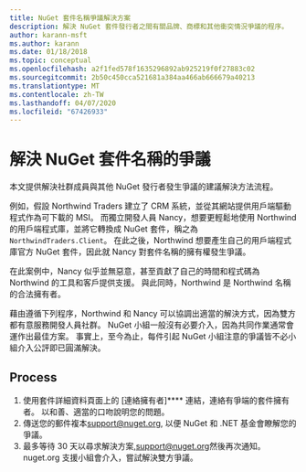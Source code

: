 ```yaml
---
title: NuGet 套件名稱爭議解決方案
description: 解決 NuGet 套件發行者之間有關品牌、商標和其他衝突情況爭議的程序。
author: karann-msft
ms.author: karann
ms.date: 01/18/2018
ms.topic: conceptual
ms.openlocfilehash: a2f1fed578f1635296892ab925219f0f27883c02
ms.sourcegitcommit: 2b50c450cca521681a384aa466ab666679a40213
ms.translationtype: MT
ms.contentlocale: zh-TW
ms.lasthandoff: 04/07/2020
ms.locfileid: "67426933"
---
```

# <a name="resolving-disputes-over-nuget-package-names"></a>解決 NuGet 套件名稱的爭議

本文提供解決社群成員與其他 NuGet 發行者發生爭議的建議解決方法流程。

例如，假設 Northwind Traders 建立了 CRM 系統，並從其網站提供用戶端驅動程式作為可下載的 MSI。 而獨立開發人員 Nancy，想要更輕鬆地使用 Northwind 的用戶端程式庫，並將它轉換成 NuGet 套件，稱之為 `NorthwindTraders.Client`。 在此之後，Northwind 想要產生自己的用戶端程式庫官方 NuGet 套件，因此就 Nancy 對套件名稱的擁有權發生爭議。

在此案例中，Nancy 似乎並無惡意，甚至貢獻了自己的時間和程式碼為 Northwind 的工具和客戶提供支援。 與此同時，Northwind 是 Northwind 名稱的合法擁有者。

藉由遵循下列程序，Northwind 和 Nancy 可以協調出適當的解決方式，因為雙方都有意服務開發人員社群。 NuGet 小組一般沒有必要介入，因為共同作業通常會運作出最佳方案。 事實上，至今為止，每件引起 NuGet 小組注意的爭議皆不必小組介入公評即已圓滿解決。

## <a name="process"></a>Process

1. 使用套件詳細資料頁面上的 [連絡擁有者]**** 連結，連絡有爭端的套件擁有者。 以和善、適當的口吻說明您的問題。
2. 傳送您的郵件複本[support@nuget.org](mailto:support@nuget.org), 以便 NuGet 和 .NET 基金會瞭解您的爭議。
3. 最多等待 30 天以尋求解決方案,[support@nuget.org](mailto:support@nuget.org)然後再次通知。 nuget.org 支援小組會介入，嘗試解決雙方爭議。
